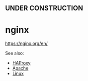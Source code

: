 
## UNDER CONSTRUCTION

# nginx

https://nginx.org/en/

See also:
 - [HAProxy](HAProxy.md)
 - [Apache](Apache.md)
 - [Linux](Linux.md)
